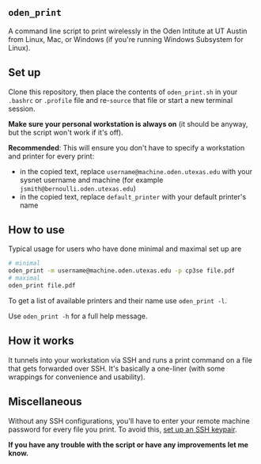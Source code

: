 ## `oden_print`

A command line script to print wirelessly in the Oden Intitute at UT Austin from Linux, Mac, or Windows (if you're running Windows Subsystem for Linux).

## Set up

Clone this repository, then place the contents of `oden_print.sh` in your `.bashrc` or `.profile` file and re-`source` that file or start a new terminal session.

**Make sure your personal workstation is always on** (it should be anyway, but the script won't work if it's off).

**Recommended**: This will ensure you don't have to specify a workstation and printer for every print:
- in the copied text, replace `username@machine.oden.utexas.edu` with your sysnet username and machine (for example `jsmith@bernoulli.oden.utexas.edu`)
- in the copied text, replace `default_printer` with your default printer's name


## How to use

Typical usage for users who have done minimal and maximal set up are
```bash
# minimal
oden_print -m username@machine.oden.utexas.edu -p cp3se file.pdf
# maximal
oden_print file.pdf
```

To get a list of available printers and their name use `oden_print -l`.

Use `oden_print -h` for a full help message.


## How it works

It tunnels into your workstation via SSH and runs a print command on a file that gets forwarded over SSH.
It's basically a one-liner (with some wrappings for convenience and usability).


## Miscellaneous

Without any SSH configurations, you'll have to enter your remote machine password for every file you print.
To avoid this, [set up an SSH keypair](https://www.oden.utexas.edu/sysdocs/ssh/index.html).

**If you have any trouble with the script or have any improvements let me know.**
